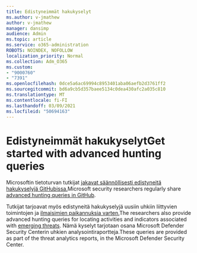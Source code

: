 ```yaml
---
title: Edistyneimmät hakukyselyt
ms.author: v-jmathew
author: v-jmathew
manager: dansimp
audience: Admin
ms.topic: article
ms.service: o365-administration
ROBOTS: NOINDEX, NOFOLLOW
localization_priority: Normal
ms.collection: Adm_O365
ms.custom:
- "9000760"
- "7391"
ms.openlocfilehash: 0dce5a6ac69994c8953401aba06aefb2d3761ff2
ms.sourcegitcommit: bd6a9cb5d357baee5134c0dea430afc2a035c810
ms.translationtype: MT
ms.contentlocale: fi-FI
ms.lasthandoff: 03/09/2021
ms.locfileid: "50694163"
---
```

# <a name="get-started-with-advanced-hunting-queries"></a><span data-ttu-id="aad1c-102">Edistyneimmät hakukyselyt</span><span class="sxs-lookup"><span data-stu-id="aad1c-102">Get started with advanced hunting queries</span></span>

<span data-ttu-id="aad1c-103">Microsoftin tietoturvan tutkijat [jakavat säännöllisesti edistyneitä hakukyselyjä GitHubissa.](https://go.microsoft.com/fwlink/?linkid=2144624)</span><span class="sxs-lookup"><span data-stu-id="aad1c-103">Microsoft security researchers regularly share [advanced hunting queries in GitHub](https://go.microsoft.com/fwlink/?linkid=2144624).</span></span>

<span data-ttu-id="aad1c-104">Tutkijat tarjoavat myös edistyneitä hakukyselyjä uusiin uhkiin liittyvien toimintojen ja [ilmaisimien paikannuksia varten.](https://go.microsoft.com/fwlink/?linkid=2145808)</span><span class="sxs-lookup"><span data-stu-id="aad1c-104">The researchers also provide advanced hunting queries for locating activities and indicators associated with [emerging threats](https://go.microsoft.com/fwlink/?linkid=2145808).</span></span> <span data-ttu-id="aad1c-105">Nämä kyselyt tarjotaan osana Microsoft Defender Security Centerin uhkien analysointiraportteja.</span><span class="sxs-lookup"><span data-stu-id="aad1c-105">These queries are provided as part of the threat analytics reports, in the Microsoft Defender Security Center.</span></span>
